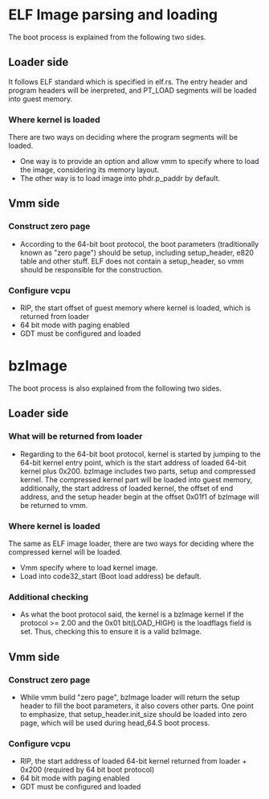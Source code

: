 # ELF Image parsing and loading

The boot process is explained from the following two sides.

## Loader side

It follows ELF standard which is specified in elf.rs. The entry header and program headers will be inerpreted, and PT_LOAD segments will be loaded into guest memory.

### Where kernel is loaded 

There are two ways on deciding where the program segments will be loaded.

- One way is to provide an option and allow vmm to specify where to load the image, considering its memory layout.
- The other way is to load image into phdr.p_paddr by default.

## Vmm side

### Construct zero page

- According to the 64-bit boot protocol, the boot parameters (traditionally known as "zero page") should be setup, including setup_header, e820 table and other stuff. ELF does not contain a setup_header, so vmm should be responsible for the construction. 

### Configure vcpu

- RIP, the start offset of guest memory where kernel is loaded, which is returned from loader
- 64 bit mode with paging enabled
- GDT must be configured and loaded

# bzImage

The boot process is also explained from the following two sides.

## Loader side

### What will be returned from loader

- Regarding to the 64-bit boot protocol, kernel is started by jumping to the 64-bit kernel entry point, which is the start address of loaded 64-bit kernel plus 0x200. bzImage includes two parts, setup and compressed kernel. The compressed kernel part will be loaded into guest memory, additionally, the start address of loaded kernel, the offset of end address, and the setup header begin at the offset 0x01f1 of bzImage will be returned to vmm.

### Where kernel is loaded

The same as ELF image loader, there are two ways for deciding where the compressed kernel will be loaded.

- Vmm specify where to load kernel image.
- Load into code32_start (Boot load address) be default.

### Additional checking

- As what the boot protocol said, the kernel is a bzImage kernel if the protocol >= 2.00 and the 0x01 bit(LOAD_HIGH) is the loadflags field is set. Thus, checking this to ensure it is a valid bzImage.

## Vmm side

### Construct zero page

- While vmm build "zero page", bzImage loader will return the setup header to fill the boot parameters, it also covers other parts. One point to emphasize, that setup_header.init_size should be loaded into zero page, which will be used during head_64.S boot process.

### Configure vcpu

- RIP, the start address of loaded 64-bit kernel returned from loader + 0x200 (required by 64 bit boot protocol)
- 64 bit mode with paging enabled
- GDT must be configured and loaded


